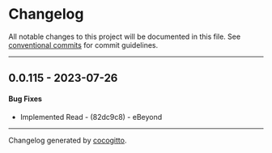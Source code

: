 # Changelog
All notable changes to this project will be documented in this file. See [conventional commits](https://www.conventionalcommits.org/) for commit guidelines.

- - -
## 0.0.115 - 2023-07-26
#### Bug Fixes
- Implemented Read - (82dc9c8) - eBeyond

- - -

Changelog generated by [cocogitto](https://github.com/cocogitto/cocogitto).